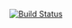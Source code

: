 [![Build Status](https://travis-ci.org/GolubkovArtem/lab05.svg?branch=master)](https://travis-ci.org/GolubkovArtem/lab05)
 

